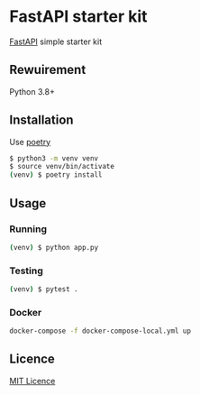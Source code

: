 # FastAPI starter kit

[FastAPI](https://fastapi.tiangolo.com/) simple starter kit

## Rewuirement

Python 3.8+

## Installation

Use [poetry](https://python-poetry.org/docs/)

```bash
$ python3 -m venv venv
$ source venv/bin/activate
(venv) $ poetry install
```

## Usage

### Running

```bash
(venv) $ python app.py
```

### Testing

```bash
(venv) $ pytest .
```

### Docker

```bash
docker-compose -f docker-compose-local.yml up
```

## Licence

[MIT Licence](http://opensource.org/licenses/MIT)